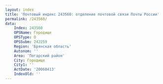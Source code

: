 ```yaml
---
layout: index
title: 'Почтовый индекс 243560: отделение почтовой связи Почты России'
permalink: /243560/
data:
    Index: 243560
    OPSName: Городище
    OPSType: О
    OPSSubm: 242259
    Region: 'Брянская область'
    Autonom: ''
    Area: 'Погарский район'
    City: Городище
    City1: ''
    ActDate: '20060413'
    IndexOld: ''
---
```

